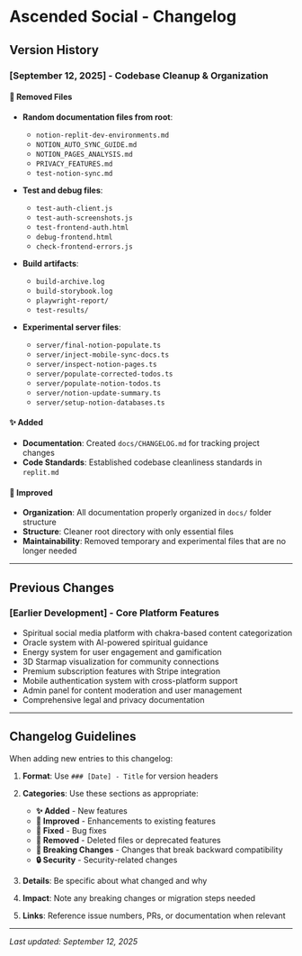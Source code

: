 # Ascended Social - Changelog

## Version History

### [September 12, 2025] - Codebase Cleanup & Organization

#### 🧹 Removed Files
- **Random documentation files from root**: 
  - `notion-replit-dev-environments.md`
  - `NOTION_AUTO_SYNC_GUIDE.md` 
  - `NOTION_PAGES_ANALYSIS.md`
  - `PRIVACY_FEATURES.md`
  - `test-notion-sync.md`

- **Test and debug files**:
  - `test-auth-client.js`
  - `test-auth-screenshots.js`
  - `test-frontend-auth.html`
  - `debug-frontend.html`
  - `check-frontend-errors.js`

- **Build artifacts**:
  - `build-archive.log`
  - `build-storybook.log`
  - `playwright-report/`
  - `test-results/`

- **Experimental server files**:
  - `server/final-notion-populate.ts`
  - `server/inject-mobile-sync-docs.ts`
  - `server/inspect-notion-pages.ts`
  - `server/populate-corrected-todos.ts`
  - `server/populate-notion-todos.ts`
  - `server/notion-update-summary.ts`
  - `server/setup-notion-databases.ts`

#### ✨ Added
- **Documentation**: Created `docs/CHANGELOG.md` for tracking project changes
- **Code Standards**: Established codebase cleanliness standards in `replit.md`

#### 🔧 Improved
- **Organization**: All documentation properly organized in `docs/` folder structure
- **Structure**: Cleaner root directory with only essential files
- **Maintainability**: Removed temporary and experimental files that are no longer needed

---

## Previous Changes

### [Earlier Development] - Core Platform Features
- Spiritual social media platform with chakra-based content categorization
- Oracle system with AI-powered spiritual guidance
- Energy system for user engagement and gamification
- 3D Starmap visualization for community connections
- Premium subscription features with Stripe integration
- Mobile authentication system with cross-platform support
- Admin panel for content moderation and user management
- Comprehensive legal and privacy documentation

---

## Changelog Guidelines

When adding new entries to this changelog:

1. **Format**: Use `### [Date] - Title` for version headers
2. **Categories**: Use these sections as appropriate:
   - **✨ Added** - New features
   - **🔧 Improved** - Enhancements to existing features
   - **🐛 Fixed** - Bug fixes
   - **🧹 Removed** - Deleted files or deprecated features
   - **🚨 Breaking Changes** - Changes that break backward compatibility
   - **🔒 Security** - Security-related changes

3. **Details**: Be specific about what changed and why
4. **Impact**: Note any breaking changes or migration steps needed
5. **Links**: Reference issue numbers, PRs, or documentation when relevant

---

*Last updated: September 12, 2025*